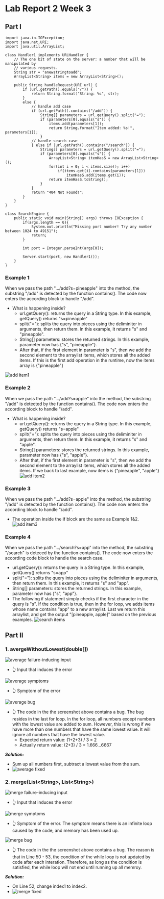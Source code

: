 # Lab Report 2 Week 3

## Part I

```
import java.io.IOException;
import java.net.URI;
import java.util.ArrayList;

class Handler1 implements URLHandler {
    // The one bit of state on the server: a number that will be manipulated by
    // various requests.
    String str = "anewstringtoadd";
    ArrayList<String> items = new ArrayList<String>();

    public String handleRequest(URI url) {
        if (url.getPath().equals("/")) {
            return String.format("String: %s", str);
        }
        else {
            // handle add case
            if (url.getPath().contains("/add")) {
                String[] parameters = url.getQuery().split("=");
                if (parameters[0].equals("s")) {
                    items.add(parameters[1]);
                    return String.format("Item added: %s!", parameters[1]);
                }
            // handle search case
            } else if (url.getPath().contains("/search")) {
                String[] parameters = url.getQuery().split("=");
                if (parameters[0].equals("s")) {
                    ArrayList<String> itemHasS = new ArrayList<String>();
                    for(int i = 0; i < items.size(); i++) 
                        if(items.get(i).contains(parameters[1]))
                            itemHasS.add(items.get(i));
                    return itemHasS.toString();
                }
            }
            return "404 Not Found!";
        }
    }
}

class SearchEngine {
    public static void main(String[] args) throws IOException {
        if(args.length == 0){
            System.out.println("Missing port number! Try any number between 1024 to 49151");
            return;
        }

        int port = Integer.parseInt(args[0]);

        Server.start(port, new Handler1());
    }
}
```

### Example 1

When we pass the path ".../add?s=pineapple" into the method, the substring "/add" is detected by the function contains(). The code now enters the according block to handle "/add".
  - What is happening inside?
    - url.getQuery(): returns the query in a String type. In this example, getQuery() returns "s=pineapple"
    - split("="): splits the query into pieces using the deliminiter in arguments, then return them. In this example, it returns "s" and "pineapple". 
    - String[] parameters: stores the returned strings. In this example, parameter now has {"s", "pineapple"}.
    - After that, if the first element in parameter is "s", then we add the second element to the arraylist items, which stores all the added items. If this is the first add operation in the runtime, now the items array is {"pineapple"}

![add item1](Image/report2part1.2.png)

### Example 2

When we pass the path ".../add?s=apple" into the method, the substring "/add" is detected by the function contains(). The code now enters the according block to handle "/add".
  - What is happening inside?
    - url.getQuery(): returns the query in a String type. In this example, getQuery() returns "s=apple"
    - split("="): splits the query into pieces using the deliminiter in arguments, then return them. In this example, it returns "s" and "apple". 
    - String[] parameters: stores the returned strings. In this example, parameter now has {"s", "apple"}.
    - After that, if the first element in parameter is "s", then we add the second element to the arraylist items, which stores all the added items. If we back to last example, now items is {"pineapple", "apple"}
![add item2](Image/report2part1.3.png)

### Example 3

When we pass the path ".../add?s=apple" into the method, the substring "/add" is detected by the function contains(). The code now enters the according block to handle "/add".
  - The operation inside the if block are the same as Example 1&2.
![add item3](Image/report2part1.4.png)

### Example 4

When we pass the path ".../search?s=app" into the method, the substring "/search" is deteced by the function contains(). The code now enters the according code block to handle the search case. 
  - url.getQuery(): returns the query in a String type. In this example, getQuery() returns "s=app"
  - split("="): splits the query into pieces using the deliminiter in arguments, then return them. In this example, it returns "s" and "app". 
  - String[] parameters: stores the returned strings. In this example, parameter now has {"s", "app"}.
  - The following if statement simply checks if the first character in the query is "s". If the condition is true, then in the for loop, we adds items whose name contains "app" to a new arraylist. Last we return this arraylist, and get the output "[pineapple, apple]" based on the previous examples.
![search items](Image/report2part1.6.png)

## Part II

### **1. avergeWithoutLowest(double[])**

![average failure-inducing input](Image/report2part2.1.png)
- 👆 Input that induces the error 

![average symptoms](Image/report2part2.2.png)
- 👆 Symptom of the error

![average bug](Image/report2part2.3.png)
- 👆 The code in the the screenshot above contains a bug. The bug resides in the last for loop. In the for loop, all numbers except numbers with the lowest value are added to sum. However, this is wrong if we have more than one numbers that have the same lowest value. It will ignore all numbers that have the lowest value.
  - Expected return value: (1+2+3) / 3 = 2
  - Actually return value: (2+3) / 3 = 1.666...6667

***Solution:*** 
  - Sum up all numbers first, subtract a lowest value from the sum.
  - ![average fixed](Image/report2part2.3.1.png)


### **2. merge(List\<String\>, List\<String\>)**

![merge failure-inducing input](Image/report2part2.4.png)
- 👆 Input that induces the error 

![merge symptoms](Image/report2part2.5.png)
- 👆 Symptom of the error. The symptom means there is an infinite loop caused by the code, and memory has been used up.

![merge bug](Image/report2part2.6.png)
- 👆 The code in the the screenshot above contains a bug. The reason is that in Line 50 - 53, the condition of the while loop is not updated by code after each interation. Therefore, as long as the condition is satisfied, the while loop will not end until running up all memroy. 

***Solution:***
- On Line 52, change index1 to index2.
- ![merge fixed](Image/report2part2.6.1.png)
